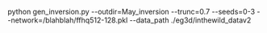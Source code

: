 python gen_inversion.py --outdir=May_inversion --trunc=0.7 --seeds=0-3 --network=/blahblah/ffhq512-128.pkl --data_path ./eg3d/inthewild_datav2